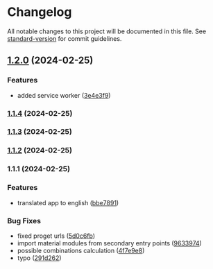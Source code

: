 # Changelog

All notable changes to this project will be documented in this file. See [standard-version](https://github.com/conventional-changelog/standard-version) for commit guidelines.

## [1.2.0](https://github.com/xpl0t/password-security/compare/v1.1.4...v1.2.0) (2024-02-25)


### Features

* added service worker ([3e4e3f9](https://github.com/xpl0t/password-security/commit/3e4e3f9cd681c61eb2178656ab441cfd5d0322cc))

### [1.1.4](https://github.com/xpl0t/password-security/compare/v1.1.3...v1.1.4) (2024-02-25)

### [1.1.3](https://github.com/xpl0t/password-security/compare/v1.1.2...v1.1.3) (2024-02-25)

### [1.1.2](https://github.com/xpl0t/password-security/compare/v1.1.1...v1.1.2) (2024-02-25)

### 1.1.1 (2024-02-25)


### Features

* translated app to english ([bbe7891](https://github.com/xpl0t/password-security/commit/bbe7891e848b032b5341c65545ee70662f2fbdab))


### Bug Fixes

* fixed proget urls ([5d0c6fb](https://github.com/xpl0t/password-security/commit/5d0c6fb5ae80fa5eff934603397e54ef24a00fc1))
* import material modules from secondary entry points ([9633974](https://github.com/xpl0t/password-security/commit/9633974c75102dc94bd2346559c6b01daff79282))
* possible combinations calculation ([4f7e9e8](https://github.com/xpl0t/password-security/commit/4f7e9e8a969cbf7f29c2982c3d6925c36d9de528))
* typo ([291d262](https://github.com/xpl0t/password-security/commit/291d262aa763586295d75bd6510b0a355ab385d5))
